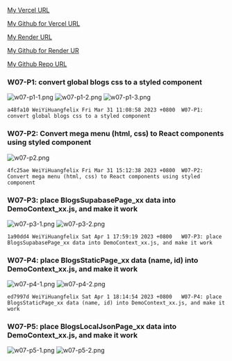 [My Vercel URL](https://1112-client-2n-card-demo-26.vercel.app)

[My Github for Vercel URL](https://github.com/WeiYiHuangfelix/1112-client-2n-card-demo-26)

[My Render URL](https://one112-server-card-demo-26-npgb.onrender.com)

[My Github for Render UR](https://github.com/WeiYiHuangfelix/1112-client-2n-card-demo-26)

[My Github Repo URL](https://github.com/WeiYiHuangfelix/1112-client-2n-card-demo-26)

### W07-P1: convert global blogs css to a styled component

![w07-p1-1.png](https://boadkpezbkrextxfzgiw.supabase.co/storage/v1/object/public/demo-26/md_img/w07-p1-1.png)
![w07-p1-2.png](https://boadkpezbkrextxfzgiw.supabase.co/storage/v1/object/public/demo-26/md_img/w07-p1-2.png)
![w07-p1-3.png](https://boadkpezbkrextxfzgiw.supabase.co/storage/v1/object/public/demo-26/md_img/w07-p1-3.png)

`
a48fa10 WeiYiHuangfelix Fri Mar 31 11:08:58 2023 +0800  W07-P1: convert global blogs css to a styled component
`
### W07-P2: Convert mega menu (html, css) to React components using styled component

![w07-p2.png](https://boadkpezbkrextxfzgiw.supabase.co/storage/v1/object/public/demo-26/md_img/w07-p2.png)

```
4fc25ae WeiYiHuangfelix Fri Mar 31 15:12:38 2023 +0800  W07-P2: Convert mega menu (html, css) to React components using styled component
```

### W07-P3: place BlogsSupabasePage_xx data into DemoContext_xx.js, and make it work

![w07-p3-1.png](https://boadkpezbkrextxfzgiw.supabase.co/storage/v1/object/public/demo-26/md_img/w07-p3-1.png)
![w07-p3-2.png](https://boadkpezbkrextxfzgiw.supabase.co/storage/v1/object/public/demo-26/md_img/w07-p3-2.png)

```
1a90dd4 WeiYiHuangfelix Sat Apr 1 17:59:19 2023 +0800   W07-P3: place BlogsSupabasePage_xx data into DemoContext_xx.js, and make it work
```
### W07-P4: place BlogsStaticPage_xx data (name, id) into DemoContext_xx.js, and make it work

![w07-p4-1.png](https://boadkpezbkrextxfzgiw.supabase.co/storage/v1/object/public/demo-26/md_img/w07-p4-1.png)
![w07-p4-2.png](https://boadkpezbkrextxfzgiw.supabase.co/storage/v1/object/public/demo-26/md_img/w07-p4-2.png)

```
ed7997d WeiYiHuangfelix Sat Apr 1 18:14:54 2023 +0800   W07-P4: place BlogsStaticPage_xx data (name, id) into DemoContext_xx.js, and make it work
```

### W07-P5: place BlogsLocalJsonPage_xx data into DemoContext_xx.js, and make it work

![w07-p5-1.png](https://boadkpezbkrextxfzgiw.supabase.co/storage/v1/object/public/demo-26/md_img/w07-p5-1.png)
![w07-p5-2.png](https://boadkpezbkrextxfzgiw.supabase.co/storage/v1/object/public/demo-26/md_img/w07-p5-2.png)
